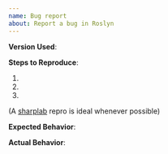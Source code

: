 ```yaml
---
name: Bug report
about: Report a bug in Roslyn
---
```


**Version Used**: 

**Steps to Reproduce**:

1. 
2. 
3. 

(A [sharplab](https://sharplab.io/) repro is ideal whenever possible)

**Expected Behavior**:

**Actual Behavior**:
